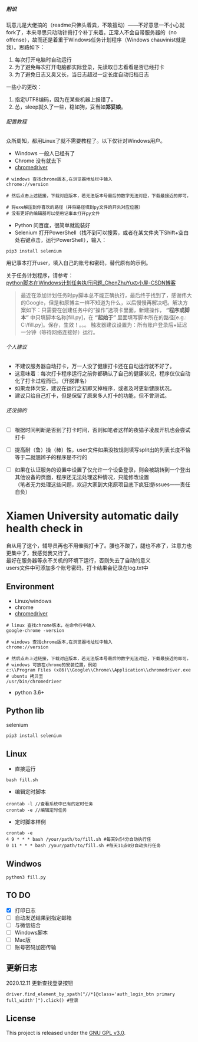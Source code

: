 ##### 附识

玩意儿是大佬搞的（readme只佛头着粪，不敢擅动）——不好意思一不小心就fork了，本来寻思只动动针黹打个补丁来着。正常人不会自带服务器的（no offense），故而还是着重于Windows任务计划程序（Windows chauvinist就是我）。思路如下：
1. 每次打开电脑时自动运行
2. 为了避免每次打开电脑都实际登录，先读取日志看看是否已经打卡
3. 为了避免日志又臭又长，当日志超过一定长度自动归档日志

一些小的更改：
1. 指定UTF8编码，因为在某些机器上报错了。
2. 怂，sleep就久了一些，稳如狗，妥当如**郑妥娘**。
###### 配置教程

众所周知，都用Linux了就不需要教程了。以下仅针对Windows用户。<br>

* Windows 一般人已经有了 <br>
* Chrome 没有就去下<br>
* [chromedriver](http://npm.taobao.org/mirrors/chromedriver/) <br>

```
# windows 查找chrome版本,在浏览器地址栏中输入
chrome://version

# 然后点击上述链接，下载对应版本，若无法版本号最后的数字无法对应，下载最接近的即可。

# 将exe解压到你喜欢的路径（并将路径填到py文件的开头对应位置）
# 没有更好的编辑器可以使用记事本打开py文件

```
* Python 问百度，很简单就能装好
* Selenium
打开PowerShell（找不到可以搜索，或者在某文件夹下Shift+空白处右键点击，运行PowerShell），输入：
```
pip3 install selenium
```
用记事本打开user，填入自己的账号和密码，替代原有的示例。

关于任务计划程序，请参考：<br>
[python脚本在Windows计划任务执行问题_ChenZhuYuの小屋-CSDN博客](https://blog.csdn.net/chenzhuyu/article/details/50363873)
> 最近在添加计划任务时py脚本总不能正确执行，最后终于找到了，感谢伟大的Google，但是和原博主一样不知道为什么，以后慢慢再解决吧。解决方案如下：只需要在创建任务中的“操作”选项卡里面，新建操作， **“程序或脚本”** 中只填脚本名称[fill.py]，在 **“起始于”** 里面填写脚本所在的路径[e.g.: C:/fill.py]。保存，生效！。。。
触发器建议设置为：所有账户登录后+延迟一分钟（等待网络连接好）运行。

###### 个人建议

- 不建议服务器自动打卡，万一人没了健康打卡还在自动运行就不好了。
- 这意味着：每次打卡程序运行之前你都确认了自己的健康状况，程序仅仅自动化了打卡过程而已。（开脱罪名）
- 如果龙体欠安，建议在运行之初即叉掉程序，或者及时更新健康状况。
- 建议只给自己打卡，但是保留了原来多人打卡的功能，但不曾测试。

###### 还没搞的
- [ ] 根据时间判断是否到了打卡时间，否则如笔者这样的夜猫子凌晨开机也会尝试打卡
- [ ] 提高耐（鲁）操（棒）性，user文件如果没按规则填写split出的列表长度不恰等于**二**就翘辫子的程序是不行的
- [ ] 如果在认证服务的设置中设置了仅允许一个设备登录，则会被跳转到一个登出其他设备的页面，程序还无法处理这种情况，只能修改设置<br>
（笔者无力处理这些问题，欢迎大家到大佬原项目底下疯狂提issues——责任自负）



# Xiamen University automatic daily health check in 
自从用了这个，辅导员再也不用催我打卡了。腰也不酸了，腿也不疼了，注意力也更集中了，我感觉我又行了。<br>
最好在服务器等永不关机的环境下运行，否则失去了自动的意义<br>
users文件中可添加多个账号密码，打卡结果会记录在log.txt中<br>

## Environment
* Linux/windows <br>
* chrome <br>
* [chromedriver](http://npm.taobao.org/mirrors/chromedriver/) <br>
```
# linux 查找chrome版本，在命令行中输入
google-chrome -version

# windows 查找chrome版本,在浏览器地址栏中输入
chrome://version

# 然后点击上述链接，下载对应版本，若无法版本号最后的数字无法对应，下载最接近的即可。
# windows 可放在chrome的安装位置，例如
c:\\Program Files (x86)\\Google\\Chrome\\Application\\chromedriver.exe
# ubuntu 拷贝至
/usr/bin/chromedriver
```

* python 3.6+ <br>

## Python lib
selenium <br>
```
pip3 install selenium
```
## Linux
* 直接运行
```
bash fill.sh 
```

* 编辑定时脚本
```
crontab -l //查看系统中已有的定时任务
crontab -e //编辑定时任务
```

* 定时脚本样例
```
crontab -e
4 9 * * * bash /your/path/to/fill.sh #每天9点4分自动执行任
0 11 * * * bash /your/path/to/fill.sh #每天11点0分自动执行任务
```

## Windwos
```
python3 fill.py
```
## TO DO
- [x] 打印日志 <br>
- [ ] 自动发送结果到指定邮箱 <br>
- [ ] 与微信结合<br>
- [ ] Windows脚本<br>
- [ ] Mac版<br>
- [ ] 账号密码加密传输<br>

## 更新日志
2020.12.11 更新查找登录按钮
```
driver.find_element_by_xpath("//*[@class='auth_login_btn primary full_width']").click() #登录
```
## License

This project is released under the [GNU GPL v3.0](LICENSE).
